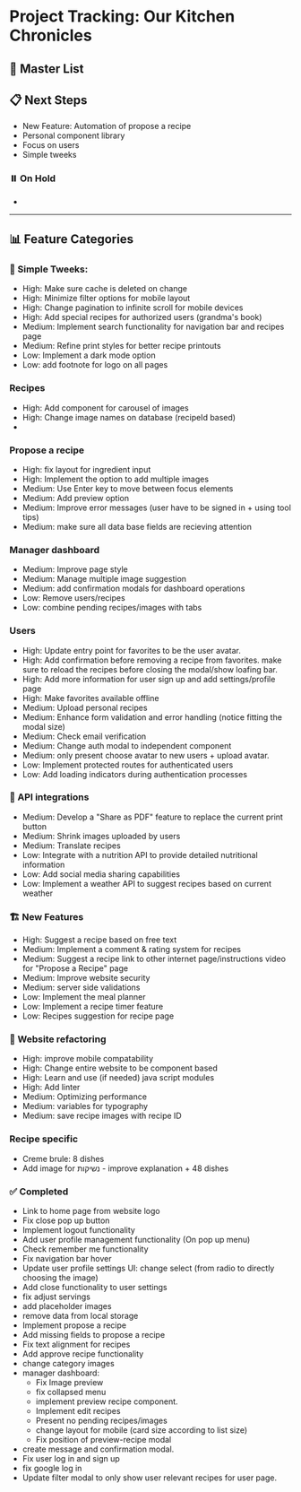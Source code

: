 # Project Tracking: Our Kitchen Chronicles

## 🚀 Master List

## 📋 Next Steps
- New Feature: Automation of propose a recipe
- Personal component library
- Focus on users
- Simple tweeks

### ⏸️ On Hold
- 

---

## 📊 Feature Categories

### 🎨 Simple Tweeks:
- High: Make sure cache is deleted on change
- High: Minimize filter options for mobile layout
- High: Change pagination to infinite scroll for mobile devices
- High: Add special recipes for authorized users (grandma's book)
- Medium: Implement search functionality for navigation bar and recipes page
- Medium: Refine print styles for better recipe printouts
- Low: Implement a dark mode option
- Low: add footnote for logo on all pages

### Recipes
- High: Add component for carousel of images
- High: Change image names on database (recipeId based)
- 

### Propose a recipe
- High: fix layout for ingredient input
- High: Implement the option to add multiple images
- Medium: Use Enter key to move between focus elements
- Medium: Add preview option
- Medium: Improve error messages (user have to be signed in + using tool tips)
- Medium: make sure all data base fields are recieving attention

### Manager dashboard
- Medium: Improve page style
- Medium: Manage multiple image suggestion
- Medium: add confirmation modals for dashboard operations
- Low: Remove users/recipes
- Low: combine pending recipes/images with tabs

### Users
- High: Update entry point for favorites to be the user avatar.
- High: Add confirmation before removing a recipe from favorites. make sure to reload the recipes before closing the modal/show loafing bar.
- High: Add more information for user sign up and add settings/profile page
- High: Make favorites available offline
- Medium: Upload personal recipes
- Medium: Enhance form validation and error handling (notice fitting the modal size)
- Medium: Check email verification
- Medium: Change auth modal to independent component
- Medium: only present choose avatar to new users + upload avatar.
- Low: Implement protected routes for authenticated users
- Low: Add loading indicators during authentication processes

### 🔌 API integrations
- Medium: Develop a "Share as PDF" feature to replace the current print button
- Medium: Shrink images uploaded by users
- Medium: Translate recipes
- Low: Integrate with a nutrition API to provide detailed nutritional information
- Low: Add social media sharing capabilities
- Low: Implement a weather API to suggest recipes based on current weather

### 🏗️ New Features
- High: Suggest a recipe based on free text
- Medium: Implement a comment & rating system for recipes
- Medium: Suggest a recipe link to other internet page/instructions video for "Propose a Recipe" page
- Medium: Improve website security
- Medium: server side validations
- Low: Implement the meal planner
- Low: Implement a recipe timer feature
- Low: Recipes suggestion for recipe page

### 🔧 Website refactoring
- High: improve mobile compatability
- High: Change entire website to be component based
- High: Learn and use (if needed) java script modules
- High: Add linter
- Medium: Optimizing performance
- Medium: variables for typography
- Medium: save recipe images with recipe ID

### Recipe specific
- Creme brule: 8 dishes
- Add image for נשיקות - improve explanation + 48 dishes


### ✅ Completed
- Link to home page from website logo
- Fix close pop up button
- Implement logout functionality
- Add user profile management functionality (On pop up menu)
- Check remember me functionality
- Fix navigation bar hover
- Update user profile settings UI: change select (from radio to directly choosing the image)
- Add close functionality to user settings
- fix adjust servings 
- add placeholder images
- remove data from local storage
- Implement propose a recipe
- Add missing fields to propose a recipe
- Fix text alignment for recipes
- Add approve recipe functionality
- change category images
- manager dashboard: 
  * Fix Image preview
  * fix collapsed menu
  * implement preview recipe component.
  * Implement edit recipes
  * Present no pending recipes/images
  * change layout for mobile (card size according to list size)
  * Fix position of preview-recipe modal
- create message and confirmation modal.
- Fix user log in and sign up
- fix google log in
- Update filter modal to only show user relevant recipes for user page.
